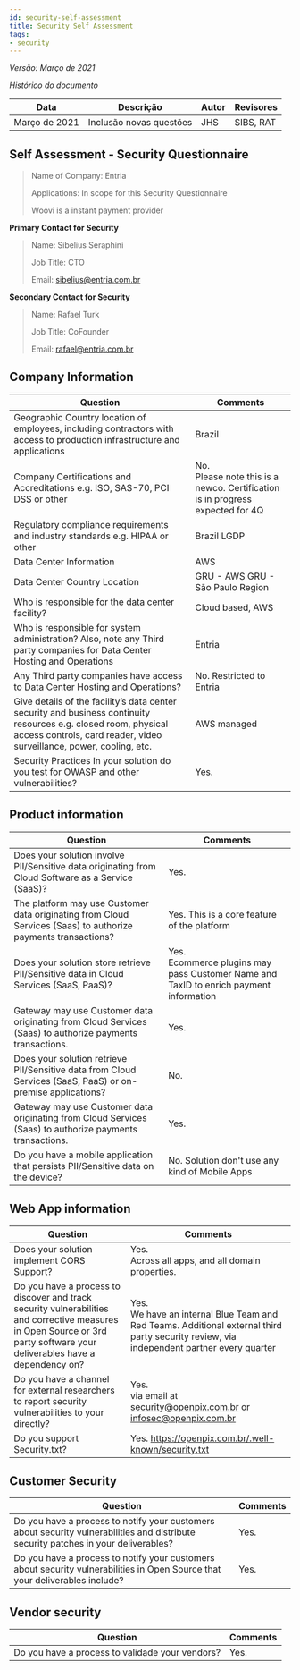 ```yaml
---
id: security-self-assessment
title: Security Self Assessment
tags:
- security
---
```


*Versão: Março de 2021*

*Histórico do documento*

| Data  | Descrição | Autor | Revisores |
| -  | - | - | - |
| Março de 2021 | Inclusão novas questões | JHS | SIBS, RAT |


## Self Assessment - Security Questionnaire 


> Name of Company: Entria
>
> Applications: In scope for this Security Questionnaire 
>
> Woovi is a instant payment provider

**Primary Contact for Security**
> Name: Sibelius Seraphini
>
> Job Title: CTO
>
> Email: sibelius@entria.com.br


**Secondary Contact for Security**
> Name: Rafael Turk
> 
> Job Title: CoFounder
> 
> Email: rafael@entria.com.br


## Company Information

| Question | Comments | 
| --  | -- | 
| Geographic Country location of employees, including contractors with access to production infrastructure and applications | Brazil | 
| Company Certifications and Accreditations e.g. ISO, SAS-70, PCI DSS or other | No. <br/>Please note this is a newco. Certification is in progress expected for 4Q |
| Regulatory compliance requirements and industry standards e.g. HIPAA or other | Brazil LGDP |
| Data Center Information | AWS |
| Data Center Country Location | GRU - AWS GRU - São Paulo Region |
| Who is responsible for the data center facility? | Cloud based, AWS |
| Who is responsible for system administration? Also, note any Third party companies for Data Center Hosting and Operations | Entria |
| Any Third party companies have access to Data Center Hosting and Operations? | No. Restricted to Entria |
| Give details of the facility’s data center security and business continuity resources e.g. closed room, physical access controls, card reader, video surveillance, power, cooling, etc. | AWS managed |
| Security Practices In your solution do you test for OWASP and other vulnerabilities? | Yes. | 

## Product information

| Question | Comments | 
| --  | -- | 
| Does your solution involve PII/Sensitive data originating from Cloud Software as a Service (SaaS)? | Yes. | 
| The platform may use Customer data originating from Cloud Services (Saas) to authorize payments transactions? | Yes. This is a core feature of the platform |
| Does your solution store retrieve PII/Sensitive data in Cloud Services (SaaS, PaaS)? | Yes. <br/>Ecommerce plugins may pass Customer Name and TaxID to enrich payment information |
| Gateway may use Customer data originating from  Cloud Services (Saas) to authorize payments transactions. | Yes. |
| Does your solution retrieve PII/Sensitive data from  Cloud Services (SaaS, PaaS) or on-premise applications? | No. |
| Gateway may use Customer data originating from  Cloud Services (Saas) to authorize payments transactions. | Yes. |
| Do you have a mobile application that persists PII/Sensitive data on the device? | No. Solution don't use any kind of Mobile Apps |


## Web App information

| Question | Comments | 
| -  | - | 
| Does your solution implement CORS Support? | Yes. <br/>Across all apps, and all domain properties. |
| Do you have a process to discover and track security vulnerabilities and corrective measures in Open Source or 3rd party software your deliverables have a dependency on? | Yes. <br/>We have an internal Blue Team and Red Teams. Additional external third party security review, via independent partner every quarter |
| Do you have a channel for external researchers to report security vulnerabilities to your directly? | Yes. <br/> via email at security@openpix.com.br or infosec@openpix.com.br |
| Do you support Security.txt? | Yes.  https://openpix.com.br/.well-known/security.txt |


## Customer Security
| Question | Comments | 
| -  | - | 
| Do you have a process to notify your customers about security vulnerabilities and distribute security patches in your deliverables? | Yes. |
| Do you have a process to notify your customers about security vulnerabilities in Open Source that your deliverables include? | Yes. |


## Vendor security 
| Question | Comments | 
| -  | - | 
| Do you have a process to validade your vendors? | Yes. |



